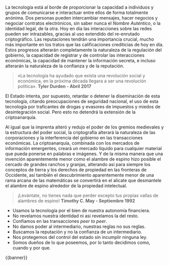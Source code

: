 La tecnología está al borde de proporcionar la capacidad a individuos y grupos de comunicarse e interactuar entre ellos de forma totalmente anónima. Dos personas pueden intercambiar mensajes, hacer negocios y negociar contratos electrónicos, sin saber nunca el *Nombre Auténtico*, o la identidad legal, de la otra. Hoy en dia las interacciones sobre las redes pueden ser intrazables, gracias al uso extendido del re-enrutado criptográfico. Las reputaciones tendrán una importancia crucial, mucho más importante en los tratos que las calificaciones crediticias de hoy en día. Estos progresos alterarán completamente la naturaleza de la regulación del gobierno, la capacidad de registrar y de controlar las interacciones económicas, la capacidad de mantener la información secreta, e incluso alterarán la naturaleza de la confianza y de la reputación.

> «La tecnología ha ayudado que exista una revolución social y económica, en la próxima década llegara a ser una revolución política».
> **Tyler Durden - Abril 2017**

El Estado intenta, por supuesto, retardar o detener la diseminación de esta tecnología, citando preocupaciones de seguridad nacional, el uso de esta tecnología por traficantes de drogas y evasores de impuestos y miedos de desintegración social. Pero esto no detendrá la extensión de la criptoanarquía.

Al igual que la imprenta alteró y redujo el poder de los gremios medievales y la estructura del poder social, la criptografía alterará la naturaleza de las corporaciones y la interferencia del gobierno en las transacciones económicas. La criptoanarquía, combinada con los mercados de información emergentes, creará un mercado líquido para cualquier material que pueda ponerse en palabras e imágenes. Y de la misma manera que una invención aparentemente menor como el alambre de espino hizo posible el cercado de grandes ranchos y granjas, alterando así para siempre los conceptos de tierra y los derechos de propiedad en las fronteras de Occidente, así también el descubrimiento aparentemente menor de una rama arcana de las matemáticas se convertirá en el alicate que desmantele el alambre de espino alrededor de la propiedad intelectual.

> ¡Levántate, no tienes nada que perder excepto tus propias vallas de alambres de espino!
> **Timothy C. May - Septiembre 1992**

- Usamos la tecnología por el bien de nuestra autonomía financiera.
- No revelamos nuestra identidad ni asi revelamos la del resto.
- Confiamos en las transacciones *peer to peer*.
- No damos poder al intermediario, nuestras reglas no sus reglas.
- Buscamos la reputación y no la confianza de un intermediario.
- Nos protegemos del control del estado sin incumplir ninguna ley.
- Somos dueños de lo que poseemos, por lo tanto decidimos como, cuando y por que.

{{banner}}
